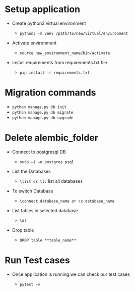 # Setup application
* Create python3 virtual environment
   * ```python3 -m venv /path/to/new/virtual/environment```

* Activate environment
    * ```source new_environment_name/bin/activate```

* Install requirements from requirements.txt file
    * ```pip install -r requirements.txt```
    
# Migration commands

   * ```python manage.py db init```
   * ```python manage.py db migrate```
   * ```python manage.py db upgrade```

# Delete alembic_folder

* Connect to postgresql DB

    * ```sudo –i –u postgres psql```
* List the Databases
    * ```\list or \l:``` list all databases

* To switch Database
    * ```\connect database_name or \c database_name```
    
* List tables in selected database
    * ```\dt```
    
* Drop table
    * ```DROP table **table_name**```
    
# Run Test cases

* Once application is running we can check our test cases 
    
    * ```pytest -v``` 
    